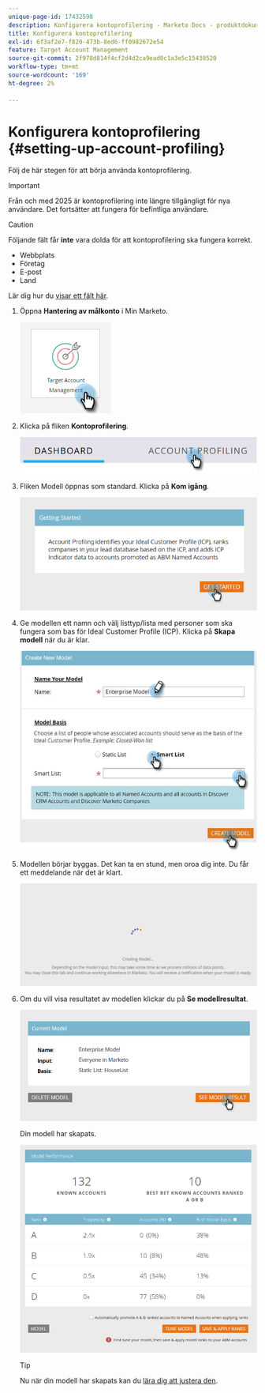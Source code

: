 ```yaml
---
unique-page-id: 17432598
description: Konfigurera kontoprofilering - Marketo Docs - produktdokumentation
title: Konfigurera kontoprofilering
exl-id: 6f3af2e7-f820-473b-8ed6-ff0982672e54
feature: Target Account Management
source-git-commit: 2f978d814f4cf2d4d2ca9ead0c1a3e5c15430520
workflow-type: tm+mt
source-wordcount: '169'
ht-degree: 2%

---
```


# Konfigurera kontoprofilering {#setting-up-account-profiling}

Följ de här stegen för att börja använda kontoprofilering.

>[!IMPORTANT]
>
>Från och med 2025 är kontoprofilering inte längre tillgängligt för nya användare. Det fortsätter att fungera för befintliga användare.

>[!CAUTION]
>
>Följande fält får **inte** vara dolda för att kontoprofilering ska fungera korrekt.
>
>* Webbplats
>* Företag
>* E-post
>* Land
>
>Lär dig hur du [visar ett fält här](/help/marketo/product-docs/administration/field-management/hide-and-unhide-a-field.md#unhide-a-field).

1. Öppna **Hantering av målkonto** i Min Marketo.

   ![](assets/setting-up-account-profiling-1.png)

1. Klicka på fliken **Kontoprofilering**.

   ![](assets/two-1.png)

1. Fliken Modell öppnas som standard. Klicka på **Kom igång**.

   ![](assets/three.png)

1. Ge modellen ett namn och välj listtyp/lista med personer som ska fungera som bas för Ideal Customer Profile (ICP). Klicka på **Skapa modell** när du är klar.

   ![](assets/setting-up-account-profiling-4.png)

1. Modellen börjar byggas. Det kan ta en stund, men oroa dig inte. Du får ett meddelande när det är klart.

   ![](assets/five.png)

1. Om du vill visa resultatet av modellen klickar du på **Se modellresultat**.

   ![](assets/six.png)

   Din modell har skapats.

   ![](assets/seven.png)

   >[!TIP]
   >
   >Nu när din modell har skapats kan du [lära dig att justera den](/help/marketo/product-docs/target-account-management/account-profiling/account-profiling-ranking-and-tuning.md).
